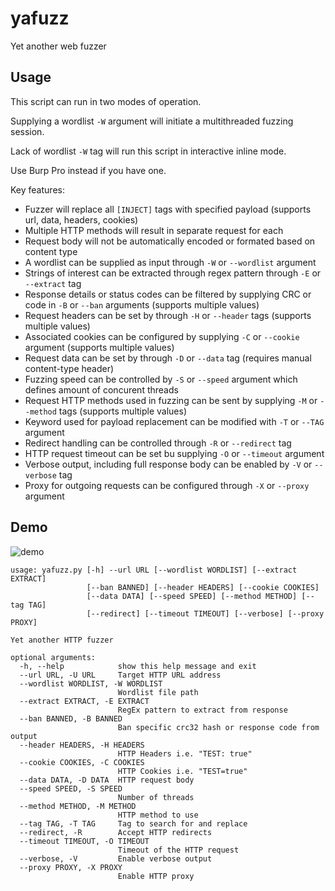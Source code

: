 # yafuzz
Yet another web fuzzer

## Usage

This script can run in two modes of operation.

Supplying a wordlist `-W` argument will initiate a multithreaded fuzzing session.

Lack of wordlist `-W` tag will run this script in interactive inline mode.

Use Burp Pro instead if you have one.

Key features:
- Fuzzer will replace all `[INJECT]` tags with specified payload (supports url, data, headers, cookies)
- Multiple HTTP methods will result in separate request for each
- Request body will not be automatically encoded or formated based on content type
- A wordlist can be supplied as input through `-W` or `--wordlist` argument
- Strings of interest can be extracted through regex pattern through `-E` or `--extract` tag
- Response details or status codes can be filtered by supplying CRC or code in `-B` or `--ban` arguments (supports multiple values)
- Request headers can be set by through  `-H` or `--header` tags (supports multiple values)
- Associated cookies can be configured by supplying  `-C` or `--cookie` argument (supports multiple values)
- Request data can be set by through `-D` or `--data` tag (requires manual content-type header)
- Fuzzing speed can be controlled by `-S` or `--speed` argument which defines amount of concurent threads
- Request HTTP methods used in fuzzing can be sent by supplying  `-M` or `--method` tags (supports multiple values)
- Keyword used for payload replacement can be modified with `-T` or `--TAG` argument
- Redirect handling can be controlled through `-R` or `--redirect` tag
- HTTP request timeout can be set bu supplying `-O` or `--timeout` argument
- Verbose output, including full response body can be enabled by `-V` or `--verbose` tag 
- Proxy for outgoing requests can be configured through `-X` or `--proxy` argument

## Demo

![demo](yafuzz.gif)

```
usage: yafuzz.py [-h] --url URL [--wordlist WORDLIST] [--extract EXTRACT]
                 [--ban BANNED] [--header HEADERS] [--cookie COOKIES]
                 [--data DATA] [--speed SPEED] [--method METHOD] [--tag TAG]
                 [--redirect] [--timeout TIMEOUT] [--verbose] [--proxy PROXY]

Yet another HTTP fuzzer

optional arguments:
  -h, --help            show this help message and exit
  --url URL, -U URL     Target HTTP URL address
  --wordlist WORDLIST, -W WORDLIST
                        Wordlist file path
  --extract EXTRACT, -E EXTRACT
                        RegEx pattern to extract from response
  --ban BANNED, -B BANNED
                        Ban specific crc32 hash or response code from output
  --header HEADERS, -H HEADERS
                        HTTP Headers i.e. "TEST: true"
  --cookie COOKIES, -C COOKIES
                        HTTP Cookies i.e. "TEST=true"
  --data DATA, -D DATA  HTTP request body
  --speed SPEED, -S SPEED
                        Number of threads
  --method METHOD, -M METHOD
                        HTTP method to use
  --tag TAG, -T TAG     Tag to search for and replace
  --redirect, -R        Accept HTTP redirects
  --timeout TIMEOUT, -O TIMEOUT
                        Timeout of the HTTP request
  --verbose, -V         Enable verbose output
  --proxy PROXY, -X PROXY
                        Enable HTTP proxy
```
